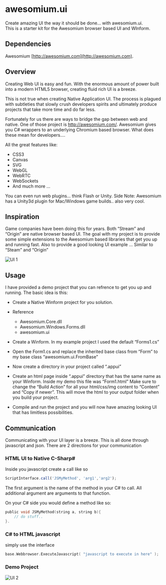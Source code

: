 awesomium.ui
============

Create amazing UI the way it should be done... with awesomium.ui.  
This is a starter kit for the Awesomium browser based UI and WInform.

## Dependencies
Awesomium [http://awesomium.com](http://awesomium.com). 

## Overview
Creating Web UI is easy and fun.  With the enormous amount of power built into a modern HTML5 browser, creating fluid rich UI is a breeze.

This is not true when creating Native Application UI.  The process is plagued with subtleties that slowly crush developers spirits and ultimately produce projects that take more time and do far less.

Fortunately for us there are ways to bridge the gap between web and native.  One of those project is http://awesomium.com/.  Awesomium gives you C# wrappers to an underlying Chromium based browser.  What does these mean for developers….

All the great features like:
* CSS3
* Canvas
* SVG
* WebGL
* WebRTC
* WebSockets
* And much more …

You can even run web plugins… think Flash or Unity.
Side Note: Awesomium has a Unity3d plugin for Mac/Windows game builds.. also very cool.

## Inspiration
Game companies have been doing this for years.  Both “Stream” and “Origin” are native browser based UI.  The goal with my project is to provide some simple extensions to the Awesomium based libraries that get you up and running fast.  Also to provide a good looking UI example … Similar to “Steam” and “Origin”

![UI 1](http://www.coreyauger.com/images/aui2.jpg)

## Usage
I have provided a demo project that you can refrence to get you up and running.  The basic idea is this:

* Create a Native Winform project for you solution.
* Reference 
   * Awesomium.Core.dll 
   * Awesomium.Windows.Forms.dll
   * awesomium.ui

* Create a Winform.  In my example project I used the default “Forms1.cs”
* Open the Form1.cs and replace the inherited base class from “Form” to my base class “awesomium.ui.FromBase”
* Now create a directory in your project called “.appui”

* Create an html page inside “.appui” directory that has the same name as your Winform.  Inside my demo this file was “Form1.html”
Make sure to change the “Build Action” for all your html/css/img content to “Content” and “Copy if newer”.  This will move the html to your output folder when you build your project. 

* Compile and run the project and you will now have amazing looking UI that has limitless possibilities.

## Communication
Communicating with your UI layer is a breeze.  This is all done through javascript and json.  There are 2 directions for your communication

### HTML UI to Native C-Sharp#
Inside you javascript create a call like so

```javascript
ScriptInterface.call('JSMyMethod', 'arg1','arg2');
````

The first argument is the name of the method in your C# to call.  All additional argument are arguments to that function.

On your C# side you would define a method like so:

```C
public void JSMyMethod(string a, string b){
	// do stuff..
}.
```

### C# to HTML javascript

simply use the interface

```C
base.Webbrowser.ExecuteJavascript( "javascript to execute in here" );
```

### Demo Project

![UI 2](http://www.coreyauger.com/images/aui1.jpg)
